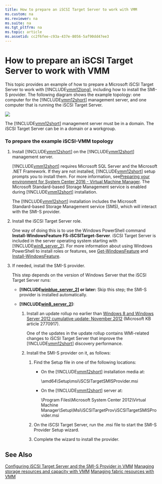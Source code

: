 ```yaml
---
title: How to prepare an iSCSI Target Server to work with VMM
ms.custom: na
ms.reviewer: na
ms.suite: na
ms.tgt_pltfrm: na
ms.topic: article
ms.assetid: cc2f6fee-c93a-437e-8056-5af90dd47ee3
---
```

# How to prepare an iSCSI Target Server to work with VMM
This topic provides an example of how to prepare a Microsoft iSCSI Target Server to work with [!INCLUDE[vmm12long](./Token/vmm12long_md.md)], including how to install the SMI\-S provider. The following diagram shows the example topology: one computer for the [!INCLUDE[vmm12short](./Token/vmm12short_md.md)] management server, and one computer that is running the iSCSI Target Server.

![](/Image/VMMiSCSI4.png)

The [!INCLUDE[vmm12short](./Token/vmm12short_md.md)] management server must be in a domain. The iSCSI Target Server can be in a domain or a workgroup.

### To prepare the example iSCSI\-VMM topology

1.  Install [!INCLUDE[vmm12short](./Token/vmm12short_md.md)] on the [!INCLUDE[vmm12short](./Token/vmm12short_md.md)] management server.

    [!INCLUDE[vmm12short](./Token/vmm12short_md.md)] requires Microsoft SQL Server and the Microsoft .NET Framework. If they are not installed, [!INCLUDE[vmm12short](./Token/vmm12short_md.md)] setup prompts you to install them. For more information, see[Preparing your environment for System Center 2016 - Virtual Machine Manager](./Preparing-your-environment-for-System-Center-2016---Virtual-Machine-Manager.md). The Microsoft Standard\-based Storage Management service is enabled during [!INCLUDE[vmm12short](./Token/vmm12short_md.md)] installation.

    The [!INCLUDE[vmm12short](./Token/vmm12short_md.md)] installation includes the Microsoft Standard\-based Storage Management service \(SMS\), which will interact with the SMI\-S provider.

2.  Install the iSCSI Target Server role.

    One way of doing this is to use the Windows PowerShell command **Install\-WindowsFeature FS\-iSCSITarget\-Server**. iSCSI Target Server is included in the server operating system starting with [!INCLUDE[win8_server_2](./Token/win8_server_2_md.md)]. For more information about using Windows PowerShell to install roles or features, see [Get-WindowsFeature](http://technet.microsoft.com/library/jj205469.aspx) and [Install-WindowsFeature](http://technet.microsoft.com/library/jj205467.aspx).

3.  If needed, install the SMI\-S provider.

    This step depends on the version of Windows Server that the iSCSI Target Server runs:

    -   **[!INCLUDE[winblue_server_2](./Token/winblue_server_2_md.md)] or later:** Skip this step; the SMI\-S provider is installed automatically.

    -   **[!INCLUDE[win8_server_2](./Token/win8_server_2_md.md)]:**

        1.  Install an update rollup no earlier than [Windows 8 and Windows Server 2012 cumulative update: November 2012](http://support.microsoft.com/kb/2770917) \(Microsoft KB article 2770917\).

            One of the updates in the update rollup contains WMI\-related changes to iSCSI Target Server that improve the [!INCLUDE[vmm12short](./Token/vmm12short_md.md)] discovery performance.

        2.  Install the SMI\-S provider on it, as follows:

            1.  Find the Setup file in one of the following locations:

                -   On the [!INCLUDE[vmm12short](./Token/vmm12short_md.md)] installation media at:

                    \\amd64\\Setup\\msi\\iSCSITargetSMISProvider.msi

                -   On the [!INCLUDE[vmm12short](./Token/vmm12short_md.md)] server at:

                    \\Program Files\\Microsoft System Center 2012\\Virtual Machine Manager\\Setup\\Msi\\iSCSITargetProv\\iSCSITargetSMISProvider.msi

            2.  On the iSCSI Target Server, run the .msi file to start the SMI\-S Provider Setup wizard.

            3.  Complete the wizard to install the provider.

## See Also
[Configuring iSCSI Target Server and the SMI-S Provider in VMM](./Configuring-iSCSI-Target-Server-and-the-SMI-S-Provider-in-VMM.md)
[Managing storage resources and capacity with VMM](./Managing-storage-resources-and-capacity-with-VMM.md)
[Managing fabric resources with VMM](./Managing-fabric-resources-with-VMM.md)


